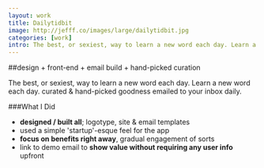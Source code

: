 ```yaml
---
layout: work
title: Dailytidbit
image: http://jefff.co/images/large/dailytidbit.jpg
categories: [work]
intro: The best, or sexiest, way to learn a new word each day. Learn a new word each day. curated & hand-picked goodness emailed to your inbox daily.
---
```


##design + front-end + email build + hand-picked curation

The best, or sexiest, way to learn a new word each day. Learn a new word each day. curated & hand-picked goodness emailed to your inbox daily.

###What I Did

- **designed / built all**; logotype, site & email templates
- used a simple 'startup'-esque feel for the app
- **focus on benefits right away**, gradual engagement of sorts
- link to demo email to **show value without requiring any user info** upfront